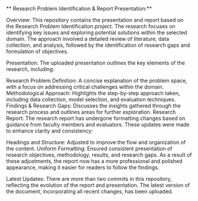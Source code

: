 ** Research Problem Identification & Report Presentation:**

Overview:
This repository contains the presentation and report based on the Research Problem Identification project. The research focuses on identifying key issues and exploring potential solutions within the selected domain. The approach involved a detailed review of literature, data collection, and analysis, followed by the identification of research gaps and formulation of objectives.

Presentation:
The uploaded presentation outlines the key elements of the research, including:

Research Problem Definition: A concise explanation of the problem space, with a focus on addressing critical challenges within the domain.
Methodological Approach: Highlights the step-by-step approach taken, including data collection, model selection, and evaluation techniques.
Findings & Research Gaps: Discusses the insights gathered through the research process and outlines areas for further exploration.
Research Report:
The research report has undergone formatting changes based on guidance from faculty members and evaluators. These updates were made to enhance clarity and consistency:

Headings and Structure: Adjusted to improve the flow and organization of the content.
Uniform Formatting: Ensured consistent presentation of research objectives, methodology, results, and research gaps.
As a result of these adjustments, the report now has a more professional and polished appearance, making it easier for readers to follow the findings.

Latest Updates:
There are more than two commits in this repository, reflecting the evolution of the report and presentation. The latest version of the document, incorporating all recent changes, has been uploaded.

